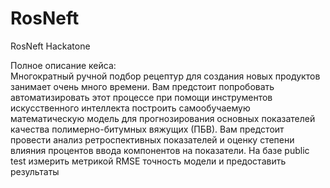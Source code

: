 # RosNeft
RosNeft Hackatone

Полное описание кейса:  
Многократный ручной подбор рецептур для создания новых продуктов занимает очень много времени.  Вам предстоит попробовать автоматизировать этот процессе при помощи инструментов искусственного интеллекта построить самообучаемую математическую модель для прогнозирования основных показателей качества полимерно-битумных вяжущих (ПБВ). Вам предстоит провести анализ ретроспективных показателей и оценку степени влияния процентов ввода компонентов на показатели. На базе public test измерить метрикой RMSE точность модели и предоставить результаты
